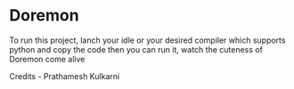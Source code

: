 # Doremon

To run this project, lanch your idle or your desired compiler which supports python and copy the code then you can run it, watch the cuteness of Doremon come alive

Credits - Prathamesh Kulkarni
